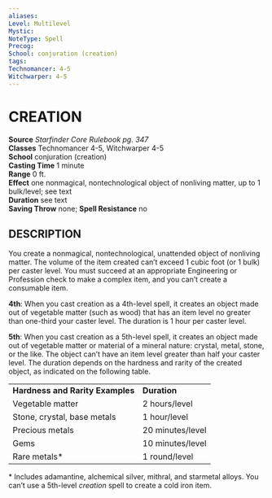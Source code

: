 ```yaml
---
aliases: 
Level: Multilevel
Mystic: 
NoteType: Spell
Precog: 
School: conjuration (creation)  
tags: 
Technomancer: 4-5
Witchwarper: 4-5
---
```

# CREATION

**Source** _Starfinder Core Rulebook pg. 347_  
**Classes** Technomancer 4-5, Witchwarper 4-5  
**School** conjuration (creation)  
**Casting Time** 1 minute  
**Range** 0 ft.  
**Effect** one nonmagical, nontechnological object of nonliving matter, up to 1 bulk/level; see text  
**Duration** see text  
**Saving Throw** none; **Spell Resistance** no

## DESCRIPTION

You create a nonmagical, nontechnological, unattended object of nonliving matter. The volume of the item created can’t exceed 1 cubic foot (or 1 bulk) per caster level. You must succeed at an appropriate Engineering or Profession check to make a complex item, and you can’t create a consumable item.

**4th**: When you cast creation as a 4th-level spell, it creates an object made out of vegetable matter (such as wood) that has an item level no greater than one-third your caster level. The duration is 1 hour per caster level.

**5th**: When you cast creation as a 5th-level spell, it creates an object made out of vegetable matter or material of a mineral nature: crystal, metal, stone, or the like. The object can’t have an item level greater than half your caster level. The duration depends on the hardness and rarity of the created object, as indicated on the following table.

<table><tbody><tr><td><b>Hardness and Rarity Examples</b></td><td><b>Duration</b></td></tr><tr><td>Vegetable matter</td><td>2 hours/level</td></tr><tr><td>Stone, crystal, base metals</td><td>1 hour/level</td></tr><tr><td>Precious metals</td><td>20 minutes/level</td></tr><tr><td>Gems</td><td>10 minutes/level</td></tr><tr><td>Rare metals*</td><td>1 round/level</td></tr></tbody></table>

\* Includes adamantine, alchemical silver, mithral, and starmetal alloys. You can’t use a 5th-level _creation_ spell to create a cold iron item.